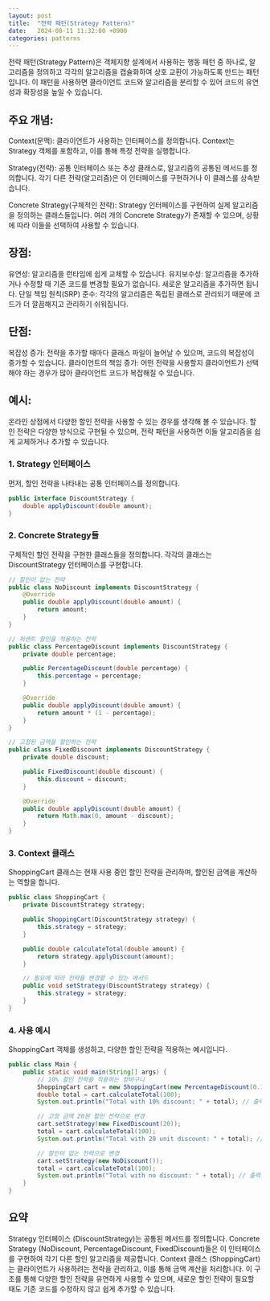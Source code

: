 ```yaml
---
layout: post
title:  "전략 패턴(Strategy Pattern)"
date:   2024-08-11 11:32:00 +0900
categories: patterns
---
```


전략 패턴(Strategy Pattern)은 객체지향 설계에서 사용하는 행동 패턴 중 하나로, 알고리즘을 정의하고 각각의 알고리즘을 캡슐화하여 상호 교환이 가능하도록 만드는 패턴입니다. 이 패턴을 사용하면 클라이언트 코드와 알고리즘을 분리할 수 있어 코드의 유연성과 확장성을 높일 수 있습니다.

## 주요 개념:
Context(문맥): 클라이언트가 사용하는 인터페이스를 정의합니다. Context는 Strategy 객체를 포함하고, 이를 통해 특정 전략을 실행합니다.

Strategy(전략): 공통 인터페이스 또는 추상 클래스로, 알고리즘의 공통된 메서드를 정의합니다. 각기 다른 전략(알고리즘)은 이 인터페이스를 구현하거나 이 클래스를 상속받습니다.

Concrete Strategy(구체적인 전략): Strategy 인터페이스를 구현하여 실제 알고리즘을 정의하는 클래스들입니다. 여러 개의 Concrete Strategy가 존재할 수 있으며, 상황에 따라 이들을 선택하여 사용할 수 있습니다.

## 장점:
유연성: 알고리즘을 런타임에 쉽게 교체할 수 있습니다.
유지보수성: 알고리즘을 추가하거나 수정할 때 기존 코드를 변경할 필요가 없습니다. 새로운 알고리즘을 추가하면 됩니다.
단일 책임 원칙(SRP) 준수: 각각의 알고리즘은 독립된 클래스로 관리되기 때문에 코드가 더 깔끔해지고 관리하기 쉬워집니다.

## 단점:
복잡성 증가: 전략을 추가할 때마다 클래스 파일이 늘어날 수 있으며, 코드의 복잡성이 증가할 수 있습니다.
클라이언트의 책임 증가: 어떤 전략을 사용할지 클라이언트가 선택해야 하는 경우가 많아 클라이언트 코드가 복잡해질 수 있습니다.

## 예시:
온라인 상점에서 다양한 할인 전략을 사용할 수 있는 경우를 생각해 볼 수 있습니다. 할인 전략은 다양한 방식으로 구현될 수 있으며, 전략 패턴을 사용하면 이들 알고리즘을 쉽게 교체하거나 추가할 수 있습니다.

### 1. Strategy 인터페이스
먼저, 할인 전략을 나타내는 공통 인터페이스를 정의합니다.

```java
public interface DiscountStrategy {
    double applyDiscount(double amount);
}
```

### 2. Concrete Strategy들
구체적인 할인 전략을 구현한 클래스들을 정의합니다. 각각의 클래스는 DiscountStrategy 인터페이스를 구현합니다.

```java
// 할인이 없는 전략
public class NoDiscount implements DiscountStrategy {
    @Override
    public double applyDiscount(double amount) {
        return amount;
    }
}

// 퍼센트 할인을 적용하는 전략
public class PercentageDiscount implements DiscountStrategy {
    private double percentage;

    public PercentageDiscount(double percentage) {
        this.percentage = percentage;
    }

    @Override
    public double applyDiscount(double amount) {
        return amount * (1 - percentage);
    }
}

// 고정된 금액을 할인하는 전략
public class FixedDiscount implements DiscountStrategy {
    private double discount;

    public FixedDiscount(double discount) {
        this.discount = discount;
    }

    @Override
    public double applyDiscount(double amount) {
        return Math.max(0, amount - discount);
    }
}
```

### 3. Context 클래스
ShoppingCart 클래스는 현재 사용 중인 할인 전략을 관리하며, 할인된 금액을 계산하는 역할을 합니다.

```java
public class ShoppingCart {
    private DiscountStrategy strategy;

    public ShoppingCart(DiscountStrategy strategy) {
        this.strategy = strategy;
    }

    public double calculateTotal(double amount) {
        return strategy.applyDiscount(amount);
    }

    // 필요에 따라 전략을 변경할 수 있는 메서드
    public void setStrategy(DiscountStrategy strategy) {
        this.strategy = strategy;
    }
}
```

### 4. 사용 예시
ShoppingCart 객체를 생성하고, 다양한 할인 전략을 적용하는 예시입니다.

```java
public class Main {
    public static void main(String[] args) {
        // 10% 할인 전략을 적용하는 장바구니
        ShoppingCart cart = new ShoppingCart(new PercentageDiscount(0.1));
        double total = cart.calculateTotal(100);
        System.out.println("Total with 10% discount: " + total); // 출력: 90.0

        // 고정 금액 20원 할인 전략으로 변경
        cart.setStrategy(new FixedDiscount(20));
        total = cart.calculateTotal(100);
        System.out.println("Total with 20 unit discount: " + total); // 출력: 80.0

        // 할인이 없는 전략으로 변경
        cart.setStrategy(new NoDiscount());
        total = cart.calculateTotal(100);
        System.out.println("Total with no discount: " + total); // 출력: 100.0
    }
}
```

## 요약
Strategy 인터페이스 (DiscountStrategy)는 공통된 메서드를 정의합니다.
Concrete Strategy (NoDiscount, PercentageDiscount, FixedDiscount)들은 이 인터페이스를 구현하여 각기 다른 할인 알고리즘을 제공합니다.
Context 클래스 (ShoppingCart)는 클라이언트가 사용하려는 전략을 관리하고, 이를 통해 금액 계산을 처리합니다.
이 구조를 통해 다양한 할인 전략을 유연하게 사용할 수 있으며, 새로운 할인 전략이 필요할 때도 기존 코드를 수정하지 않고 쉽게 추가할 수 있습니다.
